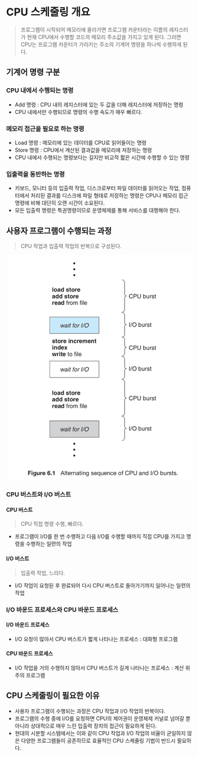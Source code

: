 # CPU 스케줄링 개요
> 프로그램이 시작되어 메모리에 올라가면 프로그램 카운터라는 이름의 레지스터가 현재 CPU에서 수행할 코드의 메모리 주소값을 가지고 있게 된다. 그러면 CPU는 프로그램 카운터가 가리키는 주소의 기계어 명령을 하나씩 수행하게 된다.

## 기계어 명령 구분
### CPU 내에서 수행되는 명령
- Add 명령 : CPU 내의 레지스터에 있는 두 값을 더해 레지스터에 저장하는 명령
- CPU 내에서만 수행되므로 명령의 수행 속도가 매우 빠르다.
### 메모리 접근을 필요로 하는 명령
- Load 명령 : 메모리에 있는 데이터를 CPU로 읽어들이는 명령
- Store 명령 : CPU에서 계산된 결과값을 메모리에 저장하는 명령
- CPU 내에서 수행되는 명령보다는 길지만 비교적 짧은 시간에 수행할 수 있는 명령
### 입출력을 동반하는 명령
- 키보드, 모니터 등의 입출력 작업, 디스크로부터 파일 데이터를 읽어오는 작업, 컴퓨터에서 처리된 결과를 디스크에 파일 형태로 저장하는 명령은 CPU나 메모리 접근 명령에 비해 대단히 오랜 시간이 소요된다.
- 모든 입출력 명령은 특권명령이므로 운영체제를 통해 서비스를 대행해야 한다.

## 사용자 프로그램이 수행되는 과정
> CPU 작업과 입출력 작업의 반복으로 구성된다.
<p align="center"><img src="../images/CPU_IO_burst.png" width="500"></p>

### CPU 버스트와 I/O 버스트
#### CPU 버스트 
> CPU 직접 명령 수행, 빠르다.
- 프로그램이 I/O를 한 번 수행하고 다음 I/O를 수행할 때까지 직접 CPU를 가지고 명령을 수행하는 일련의 작업
#### I/O 버스트
> 입출력 작업, 느리다.
- I/O 작업이 요청된 후 완료되어 다시 CPU 버스트로 돌아가기까지 일어나는 일련의 작업

### I/O 바운드 프로세스와 CPU 바운드 프로세스
#### I/O 바운드 프로세스
- I/O 요청이 많아서 CPU 버스트가 짧게 나타나는 프로세스 : 대화형 프로그램
#### CPU 바운드 프로세스
- I/O 작업을 거의 수행하지 않아서 CPU 버스트가 길게 나타나는 프로세스 : 계산 위주의 프로그램

## CPU 스케줄링이 필요한 이유
- 사용자 프로그램이 수행되는 과정은 CPU 작업과 I/O 작업의 반복이다.
- 프로그램의 수행 중에 I/O를 요청하면 CPU의 제어권이 운영체제 커널로 넘어갈 뿐 아니라 상대적으로 매우 느린 입출력 장치의 접근이 필요하게 된다.
- 현대의 시분할 시스템에서는 이와 같이 CPU 작업과 I/O 작업의 비율이 균일하지 않은 다양한 프로그램들이 공존하므로 효율적인 CPU 스케줄링 기법이 반드시 필요하다.
